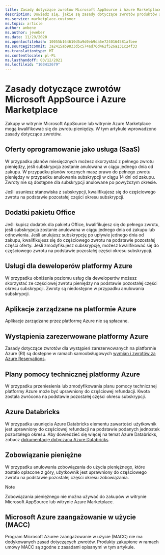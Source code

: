 ```yaml
---
title: Zasady dotyczące zwrotów Microsoft AppSource i Azure Marketplace
description: Dowiedz się, jakie są zasady dotyczące zwrotów produktów sprzedawanych w witrynie Microsoft AppSource i witrynie Azure Marketplace
ms.service: marketplace-customer
ms.topic: article
author: anbene
ms.author: jeweber
ms.date: 11/20/2020
ms.openlocfilehash: 10055b164610d5a9d0eb9da5e7240164581afbee
ms.sourcegitcommit: 3a2415ab9833d5c574ad76d462f526a131c24f33
ms.translationtype: MT
ms.contentlocale: pl-PL
ms.lasthandoff: 03/12/2021
ms.locfileid: "103412679"
---
```

# <a name="refund-policies-for-microsoft-appsource-and-azure-marketplace"></a>Zasady dotyczące zwrotów Microsoft AppSource i Azure Marketplace

Zakupy w witrynie Microsoft AppSource lub witrynie Azure Marketplace mogą kwalifikować się do zwrotu pieniędzy. W tym artykule wprowadzono zasady dotyczące zwrotów.

## <a name="software-as-a-service-saas-offers"></a>Oferty oprogramowanie jako usługa (SaaS)

W przypadku planów miesięcznych możesz skorzystać z pełnego zwrotu pieniędzy, jeśli subskrypcja zostanie anulowana w ciągu jednego dnia od zakupu. W przypadku planów rocznych masz prawo do pełnego zwrotu pieniędzy w przypadku anulowania subskrypcji w ciągu 14 dni od zakupu. Zwroty nie są dostępne dla subskrypcji anulowane po powyższym okresie.

Jeśli usuniesz stanowiska z subskrypcji, kwalifikujesz się do częściowego zwrotu na podstawie pozostałej części okresu subskrypcji.

## <a name="office-add-ins"></a>Dodatki pakietu Office

Jeśli kupisz dodatek dla pakietu Office, kwalifikujesz się do pełnego zwrotu, jeśli subskrypcja zostanie anulowana w ciągu jednego dnia od zakupu lub odnowienia.  Jeśli anulujesz subskrypcję po upływie jednego dnia od zakupu, kwalifikujesz się do częściowego zwrotu na podstawie pozostałej części oferty.  Jeśli zmodyfikujesz subskrypcję, możesz kwalifikować się do częściowego zwrotu na podstawie pozostałej części okresu subskrypcji.

## <a name="azure-developer-services"></a>Usługi dla deweloperów platformy Azure

W przypadku obniżenia poziomu usług dla deweloperów możesz skorzystać ze częściowej zwrotu pieniędzy na podstawie pozostałej części okresu subskrypcji. Zwroty są niedostępne w przypadku anulowania subskrypcji.

## <a name="azure-managed-applications"></a>Aplikacje zarządzane na platformie Azure

Aplikacje zarządzane przez platformę Azure nie są spłacane.

## <a name="azure-reserved-instances"></a>Wystąpienia zarezerwowane platformy Azure

Zasady dotyczące zwrotów dla wystąpień zarezerwowanych na platformie Azure (RI) są dostępne w ramach samoobsługowych [wymian i zwrotów za Azure Reservations](/azure/cost-management-billing/reservations/exchange-and-refund-azure-reservations).

## <a name="azure-support-plans"></a>Plany pomocy technicznej platformy Azure

W przypadku przeniesienia lub zmodyfikowania planu pomocy technicznej platformy Azure może być uprawniony do częściowej refundacji. Kwota została zwrócona na podstawie pozostałej części okresu subskrypcji.

## <a name="azure-databricks"></a>Azure Databricks

W przypadku usunięcia Azure Databricks elementu zawartości użytkownik jest uprawniony do częściowej refundacji na podstawie podanych jednostek pozostałego okresu. Aby dowiedzieć się więcej na temat Azure Databricks, zobacz [dokumentację dotyczącą Azure Databricks](/azure/databricks).

## <a name="monetary-commitment"></a>Zobowiązanie pieniężne

W przypadku anulowania zobowiązania do użycia pieniężnego, które zostało opłacone z góry, użytkownik jest uprawniony do częściowego zwrotu na podstawie pozostałej części okresu zobowiązania.

> [!NOTE]
> Zobowiązania pieniężnego nie można używać do zakupów w witrynie Microsoft AppSource lub witrynie Azure Marketplace.

## <a name="microsoft-azure-consumption-commitment-macc"></a>Microsoft Azure zaangażowanie w użycie (MACC)

Program Microsoft Azuree zaangażowanie w użycie (MACC) nie ma dedykowanych zasad dotyczących zwrotów. Produkty zakupione w ramach umowy MACC są zgodne z zasadami opisanymi w tym artykule.
